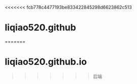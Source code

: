 <<<<<<< fcb778c4477193be833422845298d6623862c513
# liqiao520.github
=======
# liqiao520.github.io
>>>>>>> 后端
